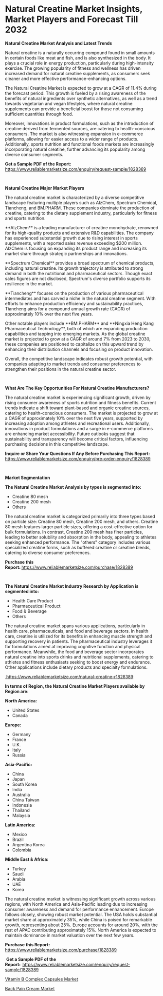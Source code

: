 <p><h1>Natural Creatine Market Insights, Market Players and Forecast Till 2032</h1></p><p><strong>Natural Creatine Market Analysis and Latest Trends</strong></p>
<p><p>Natural creatine is a naturally occurring compound found in small amounts in certain foods like meat and fish, and is also synthesized in the body. It plays a crucial role in energy production, particularly during high-intensity exercise. The growing popularity of fitness and wellness has driven increased demand for natural creatine supplements, as consumers seek cleaner and more effective performance-enhancing options.</p><p>The Natural Creatine Market is expected to grow at a CAGR of 11.4% during the forecast period. This growth is fueled by a rising awareness of the benefits of natural ingredients over synthetic alternatives, as well as a trend towards vegetarian and vegan lifestyles, where natural creatine supplements can provide a beneficial boost for those not consuming sufficient quantities through food.</p><p>Moreover, innovations in product formulations, such as the introduction of creatine derived from fermented sources, are catering to health-conscious consumers. The market is also witnessing expansion in e-commerce platforms, allowing for easier access to a wider range of products. Additionally, sports nutrition and functional foods markets are increasingly incorporating natural creatine, further advancing its popularity among diverse consumer segments.</p></p>
<p><strong>Get a Sample PDF of the Report:&nbsp;</strong> <a href="https://www.reliablemarketsize.com/enquiry/request-sample/1828389?utm_campaign=1879&utm_medium=2&utm_source=Github&utm_content=ia&utm_term=08032025&utm_id=natural-creatine">https://www.reliablemarketsize.com/enquiry/request-sample/1828389</a></p>
<p>&nbsp;</p>
<p><strong>Natural Creatine Major Market Players</strong></p>
<p><p>The natural creatine market is characterized by a diverse competitive landscape featuring multiple players such as AlzChem, Spectrum Chemical, Tiancheng, and BM.PHARM. These companies dominate the production of creatine, catering to the dietary supplement industry, particularly for fitness and sports nutrition.</p><p>**AlzChem** is a leading manufacturer of creatine monohydrate, renowned for its high-quality products and extensive R&D capabilities. The company has experienced substantial growth due to rising interest in sports supplements, with a reported sales revenue exceeding $200 million. AlzChem is focusing on expanding its product range and increasing its market share through strategic partnerships and innovations.</p><p>**Spectrum Chemical** provides a broad spectrum of chemical products, including natural creatine. Its growth trajectory is attributed to strong demand in both the nutritional and pharmaceutical sectors. Though exact sales figures are not disclosed, Spectrum's diverse portfolio supports its resilience in the market.</p><p>**Tiancheng** focuses on the production of various pharmaceutical intermediates and has carved a niche in the natural creatine segment. With efforts to enhance production efficiency and sustainability practices, Tiancheng aims for a compound annual growth rate (CAGR) of approximately 10% over the next five years.</p><p>Other notable players include **BM.PHARM** and **Ningxia Heng Kang Pharmaceutical Technology**, both of which are expanding production capabilities and tapping into emerging markets. As the global creatine market is projected to grow at a CAGR of around 7% from 2023 to 2030, these companies are positioned to capitalize on this upward trend by enhancing their distribution channels and focusing on product innovation.</p><p>Overall, the competitive landscape indicates robust growth potential, with companies adapting to market trends and consumer preferences to strengthen their positions in the natural creatine sector.</p></p>
<p>&nbsp;</p>
<p><strong>What Are The Key Opportunities For Natural Creatine Manufacturers?</strong></p>
<p><p>The natural creatine market is experiencing significant growth, driven by rising consumer awareness of sports nutrition and fitness benefits. Current trends indicate a shift toward plant-based and organic creatine sources, catering to health-conscious consumers. The market is projected to grow at a CAGR of approximately 10% over the next five years, supported by increasing adoption among athletes and recreational users. Additionally, innovations in product formulations and a surge in e-commerce platforms are enhancing market accessibility. Future outlooks suggest that sustainability and transparency will become critical factors, influencing purchasing decisions in this competitive landscape.</p></p>
<p><strong>Inquire or Share Your Questions If Any Before Purchasing This Report:</strong> <a href="https://www.reliablemarketsize.com/enquiry/pre-order-enquiry/1828389?utm_campaign=1879&utm_medium=2&utm_source=Github&utm_content=ia&utm_term=08032025&utm_id=natural-creatine">https://www.reliablemarketsize.com/enquiry/pre-order-enquiry/1828389</a></p>
<p>&nbsp;</p>
<p><strong>Market Segmentation</strong></p>
<p><strong>The Natural Creatine Market Analysis by types is segmented into:</strong></p>
<p><ul><li>Creatine 80 mesh</li><li>Creatine 200 mesh</li><li>Others</li></ul></p>
<p><p>The natural creatine market is categorized primarily into three types based on particle size: Creatine 80 mesh, Creatine 200 mesh, and others. Creatine 80 mesh features larger particle sizes, offering a cost-effective option for bulk formulations. In contrast, Creatine 200 mesh has finer particles, leading to better solubility and absorption in the body, appealing to athletes seeking enhanced performance. The "others" category includes various specialized creatine forms, such as buffered creatine or creatine blends, catering to diverse consumer preferences.</p></p>
<p><strong>Purchase this Report:&nbsp;</strong><a href="https://www.reliablemarketsize.com/purchase/1828389?utm_campaign=1879&utm_medium=2&utm_source=Github&utm_content=ia&utm_term=08032025&utm_id=natural-creatine">https://www.reliablemarketsize.com/purchase/1828389</a></p>
<p>&nbsp;</p>
<p><strong>The Natural Creatine Market Industry Research by Application is segmented into:</strong></p>
<p><ul><li>Health Care Product</li><li>Pharmaceutical Product</li><li>Food & Beverage</li><li>Others</li></ul></p>
<p><p>The natural creatine market spans various applications, particularly in health care, pharmaceuticals, and food and beverage sectors. In health care, creatine is utilized for its benefits in enhancing muscle strength and supporting recovery in patients. The pharmaceutical industry leverages it for formulations aimed at improving cognitive function and physical performance. Meanwhile, the food and beverage sector incorporates natural creatine into sports drinks and nutritional supplements, catering to athletes and fitness enthusiasts seeking to boost energy and endurance. Other applications include dietary products and specialty formulations.</p></p>
<p><a href="https://www.reliablemarketsize.com/natural-creatine-r1828389?utm_campaign=1879&utm_medium=2&utm_source=Github&utm_content=ia&utm_term=08032025&utm_id=natural-creatine">&nbsp;https://www.reliablemarketsize.com/natural-creatine-r1828389</a></p>
<p><strong>In terms of Region, the Natural Creatine Market Players available by Region are:</strong></p>
<p>
    <p> <strong> North America: </strong>
        <ul>
            <li>United States</li>
            <li>Canada</li>
        </ul>
        </p> 
    <p> <strong> Europe: </strong>
        <ul>
            <li>Germany</li>
            <li>France</li>
            <li>U.K.</li>
            <li>Italy</li>
            <li>Russia</li>
        </ul>
        </p> 
    <p> <strong> Asia-Pacific: </strong>
        <ul>
            <li>China</li>
            <li>Japan</li>
            <li>South Korea</li>
            <li>India</li>
            <li>Australia</li>
            <li>China Taiwan</li>
            <li>Indonesia</li>
            <li>Thailand</li>
            <li>Malaysia</li>
        </ul>
        </p> 
    <p> <strong> Latin America: </strong>
        <ul>
            <li>Mexico</li>
            <li>Brazil</li>
            <li>Argentina Korea</li>
            <li>Colombia</li>
        </ul>
        </p> 
    <p> <strong> Middle East & Africa: </strong>
        <ul>
            <li>Turkey</li>
            <li>Saudi</li>
            <li>Arabia</li>
            <li>UAE</li>
            <li>Korea</li>
        </ul>
    </p>
    </p>
<p><p>The natural creatine market is witnessing significant growth across various regions, with North America and Asia-Pacific leading due to increasing consumer awareness and demand for performance enhancement. Europe follows closely, showing robust market potential. The USA holds substantial market share at approximately 35%, while China is poised for remarkable growth, representing about 25%. Europe accounts for around 20%, with the rest of APAC contributing approximately 15%. North America is expected to maintain dominance in market valuation over the next few years.</p></p>
<p><strong>Purchase this Report: </strong><a href="https://www.reliablemarketsize.com/purchase/1828389?utm_campaign=1879&utm_medium=2&utm_source=Github&utm_content=ia&utm_term=08032025&utm_id=natural-creatine">https://www.reliablemarketsize.com/purchase/1828389</a></p>
<p>&nbsp;<strong>Get a Sample PDF of the Report:&nbsp;&nbsp;</strong><a href="https://www.reliablemarketsize.com/enquiry/request-sample/1828389?utm_campaign=1879&utm_medium=2&utm_source=Github&utm_content=ia&utm_term=08032025&utm_id=natural-creatine">https://www.reliablemarketsize.com/enquiry/request-sample/1828389</a></p>
<p><strong></strong></p>
<p><p><a href="https://github.com/juniordelafrance/Market-Research-Report-List-5/blob/main/vitamin-b-complex-capsules-market.md?utm_campaign=1879&utm_medium=2&utm_source=Github&utm_content=ia&utm_term=08032025&utm_id=natural-creatine">Vitamin B Complex Capsules Market</a></p><p><a href="https://github.com/FassouRP/Market-Research-Report-List-7/blob/main/back-pain-cream-market.md?utm_campaign=1879&utm_medium=2&utm_source=Github&utm_content=ia&utm_term=08032025&utm_id=natural-creatine">Back Pain Cream Market</a></p></p>